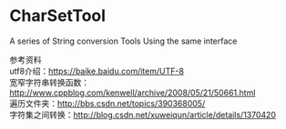 # CharSetTool
A series of String conversion Tools Using the same interface

参考资料  
utf8介绍：https://baike.baidu.com/item/UTF-8  
宽窄字符串转换函数：http://www.cppblog.com/kenwell/archive/2008/05/21/50661.html  
遍历文件夹：http://bbs.csdn.net/topics/390368005/  
字符集之间转换：http://blog.csdn.net/xuweiqun/article/details/1370420
